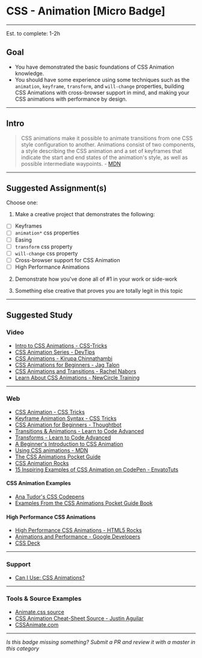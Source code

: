 # CSS - Animation [Micro Badge]

-----

Est. to complete: 1-2h

## Goal
- You have demonstrated the basic foundations of CSS Animation 
knowledge.
- You should have some experience using some techniques such as the `animation`, 
`keyframe`, `transform`, and `will-change` properties, building CSS Animations 
with cross-browser support in mind, and making your CSS animations with 
performance by design.


-----

## Intro

> CSS animations make it possible to animate transitions from one CSS style configuration to another. Animations consist of two components, a style describing the CSS animation and a set of keyframes that indicate the start and end states of the animation's style, as well as possible intermediate waypoints. - [MDN](https://developer.mozilla.org/en-US/docs/Web/CSS/CSS_Animations/Using_CSS_animations)


-----


## Suggested Assignment(s)

Choose one:

1) Make a creative project that demonstrates the following:
- [ ] Keyframes
- [ ] `animation*` css properties
- [ ] Easing
- [ ] `transform` css property
- [ ] `will-change` css property
- [ ] Cross-browser support for CSS Animation
- [ ] High Performance Animations

2) Demonstrate how you've done all of #1 in your work or side-work

3) Something else creative that proves you are totally legit in this topic


-----


## Suggested Study

### Video

- [Intro to CSS Animations - CSS-Tricks](http://css-tricks.com/video-screencasts/97-intro-to-css-animations/)
- [CSS Animation Series - DevTips](https://youtu.be/8kK-cA99SA0?list=PLqGj3iMvMa4LvJ8VctoXnPI0dtE40wfid)
- [CSS Animations - Kirupa Chinnathambi](https://www.youtube.com/watch?v=LzELw8k1FEY)
- [CSS Animations for Beginners - Jag Talon](https://www.youtube.com/watch?v=D9YQBaDBJ88)
- [CSS Animations and Transitions - Rachel Nabors](https://www.youtube.com/watch?v=2DsKjQarl7w)
- [Learn About CSS Animations - NewCircle Training](https://www.youtube.com/watch?v=R8a9n1qSkng)


-----


### Web

- [CSS Animation - CSS Tricks](https://css-tricks.com/almanac/properties/a/animation/)
- [Keyframe Animation Syntax - CSS Tricks](https://css-tricks.com/snippets/css/keyframe-animation-syntax/)
- [CSS Animation for Beginners - Thoughtbot](https://robots.thoughtbot.com/css-animation-for-beginners)
- [Transitions & Animations - Learn to Code Advanced](http://learn.shayhowe.com/advanced-html-css/transitions-animations/)
- [Transforms - Learn to Code Advanced](http://learn.shayhowe.com/advanced-html-css/css-transforms/)
- [A Beginner's Introduction to CSS Animation](http://webdesign.tutsplus.com/tutorials/a-beginners-introduction-to-css-animation--cms-21068)
- [Using CSS animations - MDN](https://developer.mozilla.org/en-US/docs/Web/CSS/CSS_Animations/Using_CSS_animations)
- [The CSS Animations Pocket Guide](http://cssanimationspocketguide.com/)
- [CSS Animation Rocks](https://cssanimation.rocks/)
- [15 Inspiring Examples of CSS Animation on CodePen - EnvatoTuts](http://webdesign.tutsplus.com/articles/15-inspiring-examples-of-css-animation-on-codepen--cms-23937)

#### CSS Animation Examples

- [Ana Tudor's CSS Codepens](http://codepen.io/thebabydino/pens/public/)
- [Examples From the CSS Animations Pocket Guide Book](http://codepen.io/collection/EIqBg/)

#### High Performance CSS Animations

- [High Performance CSS Animations - HTML5 Rocks](http://www.html5rocks.com/en/tutorials/speed/high-performance-animations/)
- [Animations and Performance - Google Developers](https://developers.google.com/web/fundamentals/design-and-ui/animations/animations-and-performance?hl=en)
- [CSS Deck](http://cssdeck.com/)


-----


### Support


- [Can I Use: CSS Animations?](http://caniuse.com/#feat=css-animation)


-----


### Tools & Source Examples

- [Animate.css source](https://github.com/daneden/animate.css/blob/master/animate.css)
- [CSS Animation Cheat-Sheet Source - Justin Aguilar](http://www.justinaguilar.com/animations/css/animations.css)
- [CSSAnimate.com](http://cssanimate.com/)


-----


  *Is this badge missing something? Submit a PR and review it with a master in this category*
